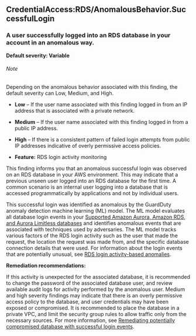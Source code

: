 CredentialAccess:RDS/AnomalousBehavior.SuccessfulLogin
------------------------------------------------------

### A user successfully logged into an RDS database in your account in an anomalous way.

**Default severity: Variable**

###### Note

Depending on the anomalous behavior associated with this finding, the default severity can Low, Medium, and High.

* **Low** – If the user name associated with this finding logged in from an IP address that is associated with a private network.
* **Medium** – If the user name associated with this finding logged in from a public IP address.
* **High** – If there is a consistent pattern of failed login attempts from public IP addresses indicative of overly permissive access policies.

* **Feature:** RDS login activity monitoring

This finding informs you that an anomalous successful login was observed on an RDS database in your AWS environment. This may indicate that a previous unseen user logged into an RDS database for the first time. A common scenario is an internal user logging into a database that is accessed programmatically by applications and not by individual users.

This successful login was identified as anomalous by the GuardDuty anomaly detection machine learning (ML) model. The ML model evaluates all database login events in your [Supported Amazon Aurora, Amazon RDS, and Aurora Limitless databases](https://docs.aws.amazon.com/guardduty/latest/ug/rds-protection.html#rds-pro-supported-db) and identifies anomalous events that are associated with techniques used by adversaries. The ML model tracks various factors of the RDS login activity such as the user that made the request, the location the request was made from, and the specific database connection details that were used. For information about the login events that are potentially unusual, see [RDS login activity-based anomalies](./guardduty_findings-summary.html#rds-pro-login-anomaly).

**Remediation recommendations:**

If this activity is unexpected for the associated database, it is recommended to change the password of the associated database user, and review available audit logs for activity performed by the anomalous user. Medium and high severity findings may indicate that there is an overly permissive access policy to the database, and user credentials may have been exposed or compromised. It is recommended to place the database in a private VPC, and limit the security group rules to allow traffic only from the necessary sources. For more information, see [Remediating potentially compromised database with successful login events](https://docs.aws.amazon.com/guardduty/latest/ug/guardduty-remediate-compromised-database-rds.html#gd-compromised-db-successful-attempt).